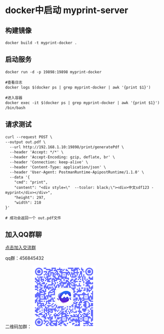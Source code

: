 # docker中启动 myprint-server

## 构建镜像
```shell
docker build -t myprint-docker .
```
## 启动服务
```shell
docker run -d -p 19898:19898 myprint-docker

#查看日志
docker logs $(docker ps | grep myprint-docker | awk '{print $1}')

#进入容器
docker exec -it $(docker ps | grep myprint-docker | awk '{print $1}') /bin/bash
```

## 请求测试
```shell
curl --request POST \
--output out.pdf \
  --url http://192.168.1.10:19898/print/generatePdf \
  --header 'Accept: */*' \
  --header 'Accept-Encoding: gzip, deflate, br' \
  --header 'Connection: keep-alive' \
  --header 'Content-Type: application/json' \
  --header 'User-Agent: PostmanRuntime-ApipostRuntime/1.1.0' \
  --data '{
    "cmd": "print",
    "content": "<div style=\"  --tcolor: black;\"><div>中文sdf123 - myprint</div></div>",
    "height": 297,
    "width": 210
}'

# 成功会返回一个 out.pdf文件

```

## 加入QQ群聊

<a target="_blank" href="https://qm.qq.com/cgi-bin/qm/qr?k=8uMkIhdhO8DuZclRWZrxU7FhZXor2z-F&jump_from=webapi&authKey=G9+MhuJqLP2Cf3qgjHXbwA/QZKwfq4r0LnHc/dvIoNKbKaFM70bRzGkt5p0UmUd9">
点击加入交流群</a>

qq群：456845432

二维码加群：
![img.png](/qq.png)
